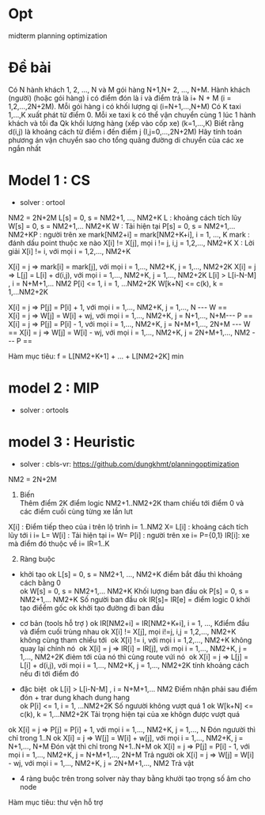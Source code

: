 # Opt
midterm planning optimization

# Đề bài 
Có N hành khách 1, 2, …, N và M gói hàng N+1,N+ 2, …, N+M. Hành khách (người) (hoặc gói hàng) i có điểm đón là i và điểm trả là i+ N + M (i = 1,2,…,2N+2M). 
Mỗi gói hàng i có khối lượng qi (i=N+1,…,N+M)
Có K taxi 1,…,K xuất phát từ điểm 0. Mỗi xe taxi k có thể vận chuyển cùng 1 lúc 1 hành khách và tối đa Qk khối lượng hàng (xếp vào cốp xe) (k=1,…,K)
Biết rằng d(i,j) là khoảng cách từ điểm i đến điểm j (I,j=0,…,2N+2M)
Hãy tính toán phương án vận chuyển sao cho tổng quãng đường di chuyển của các xe ngắn nhất


# Model 1 : CS

- solver : ortool 

NM2 = 2N+2M
L[s] = 0, s = NM2+1, …, NM2+K​      L : khoảng cách tích lũy
W[s] = 0, s = NM2+1,… NM2+K​        W : Tải hiện tại
P[s] = 0, s = NM2+1,… NM2+K​        P : người trên xe
mark[NM2+i] = mark[NM2+K+i], i = 1, …, K​         mark : đánh dấu point thuộc xe nào
X[i] != X[j], mọi i != j, i,j = 1,2,…, NM2+K​     X : Lời giải
X[i] != i, với mọi  i = 1,2,…, NM2+K ​

X[i] = j => mark[i] = mark[j], với mọi i = 1,…, NM2+K, j = 1,…, NM2+2K​
X[i] = j => L[j] = L[i] + d(i,j), với mọi i = 1,…, NM2+K, j = 1,…, NM2+2K​
L[i] > L[i-N-M] , i = N+M+1,... NM2
P[i] <= 1, i = 1, ...NM2+2K
W[k+N] <= c(k), k = 1,...NM2+2K ​

X[i] = j => P[j] = P[i] + 1, với mọi i = 1,…, NM2+K, j = 1,…, N            --- W ==  
X[i] = j => W[j] = W[i] + wj, với mọi i = 1,…, NM2+K, j = N+1,…, N+M​         --- P ==
X[i] = j => P[j] = P[i] - 1, với mọi i = 1,…, NM2+K, j = N+M+1,…, 2N+M        --- W ==
X[i] = j => W[j] = W[i] - wj, với mọi i = 1,…, NM2+K, j = 2N+M+1,…, NM2​      --- P ==

Hàm mục tiêu: f = L[NM2+K+1] + … + L[NM2+2K]  min



# model 2 :  MIP

- solver : ortools



# model 3 : Heuristic

- solver : cbls-vr:  https://github.com/dungkhmt/planningoptimization

NM2 = 2N+2M
1. Biến  
Thêm điểm 2K điểm logic  NM2+1..NM2+2K tham chiếu tới điểm 0 và các điểm cuối cùng từng xe lần lưt  

X[i] : Điểm tiếp theo của i trên lộ trình  	i= 1..NM2        	X= 
L[i] : khoảng cách tích lũy tới i          	i= 					L=
W[i] : Tải hiện tại							i=					W=
P[i] : người trên xe						i=					P={0,1}
IR[i]: xe mà điểm đó thuộc vể 				i=					IR=1..K

2. Ràng buộc 
* khởi tạo
ok	L[s] = 0, s = NM2+1, …, NM2+K​              	điểm bắt đầu thì khoảng cách bằng 0  
ok	W[s] = 0, s = NM2+1,… NM2+K​        		   	Khối lượng ban đầu 
ok	P[s] = 0, s = NM2+1,… NM2+K​       			Số người ban đầu 
ok	IR[s]= IR[e] = điểm logic 0                 khởi tạo điểểm gốc 
ok  khởi tạo đường đi ban đầu  


* cơ bản (tools hỗ trợ )
ok	IR[NM2+i] = IR[NM2+K+i], i = 1, …, K​        								điểm đầu và điểm cuối trùng nhau 
ok	X[i] != X[j], mọi i!=j, i,j = 1,2,…, NM2+K									không cùng tham chiểu tới ​
ok	X[i] != i, với mọi  i = 1,2,…, NM2+K 										không quay lại chính nó ​
ok	X[i] = j => IR[i] = IR[j], với mọi i = 1,…, NM2+K, j = 1,…, NM2+2K			điẻm tới của nó thì cùng route vứi nó ​
ok	X[i] = j => L[j] = L[i] + d(i,j), với mọi i = 1,…, NM2+K, j = 1,…, NM2+2K   tính khoảng cách nếu đi tới điểm đó 

* đặc biệt 
​
ok	L[i] > L[i-N-M] , i = N+M+1,... NM2											Điểm nhận phải sau điểm đón + trar dung khach dung hang  
ok	P[i] <= 1, i = 1, ...NM2+2K													Số ngưười không vượt quá 1
ok	W[k+N] <= c(k), k = 1,...NM2+2K 											Tải trọng hiện tại của xe khôgn được vượt quá ​

ok	X[i] = j => P[j] = P[i] + 1, với mọi i = 1,…, NM2+K, j = 1,…, N             Đón ngưười thì chỉ trong 1..N
ok	X[i] = j => W[j] = W[i] + w[j], với mọi i = 1,…, NM2+K, j = N+1,…, N+M​      Đón vật thì chỉ trong N+1..N+M
ok	X[i] = j => P[j] = P[i] - 1, với mọi i = 1,…, NM2+K, j = N+M+1,…, 2N+M      Trả người 
ok	X[i] = j => W[j] = W[i] - wj, với mọi i = 1,…, NM2+K, j = 2N+M+1,…, NM2​     Trả vật 
- 4 ràng buộc trên trong solver này thay bằng khưởi tạo trọng số âm cho node 


Hàm mục tiêu: thư vện hỗ trợ 

